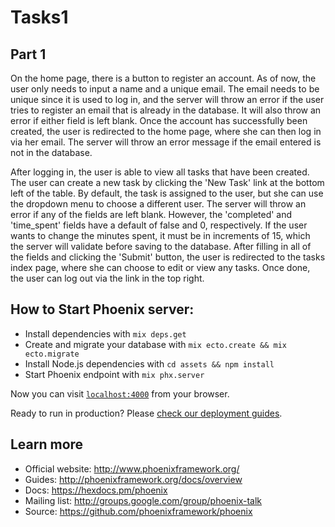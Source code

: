# Tasks1
## Part 1
On the home page, there is a button to register an account. As of now, the user
only needs to input a name and a unique email. The email needs to be unique
since it is used to log in, and the server will throw an error if the user tries
to register an email that is already in the database. It will also throw an
error if either field is left blank. Once the account has successfully been
created, the user is redirected to the home page, where she can then log in via
her email. The server will throw an error message if the email entered is not in
the database.

After logging in, the user is able to view all tasks that have been created. The
user can create a new task by clicking the 'New Task' link at the bottom left of
the table. By default, the task is assigned to the user, but she can use the
dropdown menu to choose a different user. The server will throw an error if any
of the fields are left blank. However, the 'completed' and 'time_spent' fields
have a default of false and 0, respectively. If the user wants to change the
minutes spent, it must be in increments of 15, which the server will validate
before saving to the database. After filling in all of the fields and clicking
the 'Submit' button, the user is redirected to the tasks index page, where she
can choose to edit or view any tasks. Once done, the user can log out via the
link in the top right.

## How to Start Phoenix server:
  * Install dependencies with `mix deps.get`
  * Create and migrate your database with `mix ecto.create && mix ecto.migrate`
  * Install Node.js dependencies with `cd assets && npm install`
  * Start Phoenix endpoint with `mix phx.server`

Now you can visit [`localhost:4000`](http://localhost:4000) from your browser.

Ready to run in production? Please [check our deployment guides](http://www.phoenixframework.org/docs/deployment).

## Learn more
  * Official website: http://www.phoenixframework.org/
  * Guides: http://phoenixframework.org/docs/overview
  * Docs: https://hexdocs.pm/phoenix
  * Mailing list: http://groups.google.com/group/phoenix-talk
  * Source: https://github.com/phoenixframework/phoenix
